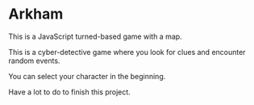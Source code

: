 # Arkham
This is a JavaScript turned-based game with a map.

This is a cyber-detective game where you look for clues and encounter random events.

You can select your character in the beginning.


Have a lot to do to finish this project.

